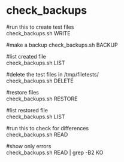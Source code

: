 # check_backups

#run this to create test files<br />
check_backups.sh WRITE

#make a backup
check_backups.sh BACKUP

#list created file<br />
check_backups.sh LIST

#delete the test files in /tmp/filetests/<br />
check_backups.sh DELETE

#restore files <br />
check_backups.sh RESTORE

#list restored file <br />
check_backups.sh LIST

#run this to check for differences <br />
check_backups.sh READ

#show only errors <br />
check_backups.sh READ | grep -B2 KO

